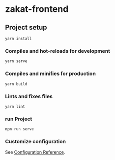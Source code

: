 # zakat-frontend

## Project setup
```
yarn install
```

### Compiles and hot-reloads for development
```
yarn serve
```

### Compiles and minifies for production
```
yarn build
```

### Lints and fixes files
```
yarn lint
```
### run Project
```
npm run serve
```
### Customize configuration
See [Configuration Reference](https://cli.vuejs.org/config/).
